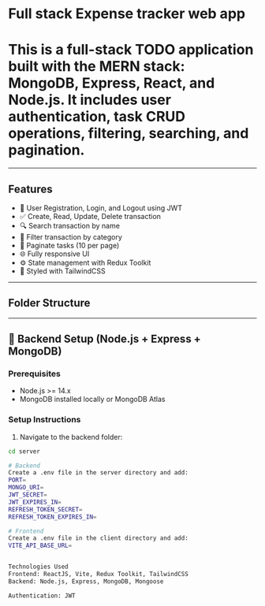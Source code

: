 # Full stack Expense tracker web app

# This is a full-stack TODO application built with the MERN stack: **MongoDB**, **Express**, **React**, and **Node.js**. It includes user authentication, task CRUD operations, filtering, searching, and pagination.

---

## Features

- 🔐 User Registration, Login, and Logout using JWT
- ✅ Create, Read, Update, Delete transaction
- 🔍 Search transaction by name
- 📅 Filter transaction by category
- 📄 Paginate tasks (10 per page)
- 🌐 Fully responsive UI
- ⚙️ State management with Redux Toolkit
- 🎨 Styled with TailwindCSS

---

## Folder Structure

---

## 🔧 Backend Setup (Node.js + Express + MongoDB)

### Prerequisites

- Node.js >= 14.x
- MongoDB installed locally or MongoDB Atlas

### Setup Instructions

1. Navigate to the backend folder:

```bash
cd server

# Backend
Create a .env file in the server directory and add:
PORT=
MONGO_URI=
JWT_SECRET=
JWT_EXPIRES_IN=
REFRESH_TOKEN_SECRET=
REFRESH_TOKEN_EXPIRES_IN=

# Frontend
Create a .env file in the client directory and add:
VITE_API_BASE_URL=


Technologies Used
Frontend: ReactJS, Vite, Redux Toolkit, TailwindCSS
Backend: Node.js, Express, MongoDB, Mongoose

Authentication: JWT
